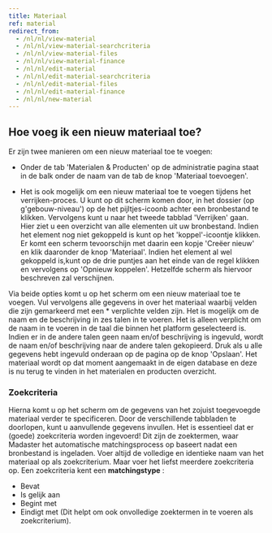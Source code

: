 ```yaml
---
title: Materiaal
ref: material
redirect_from:
  - /nl/nl/view-material
  - /nl/nl/view-material-searchcriteria
  - /nl/nl/view-material-files
  - /nl/nl/view-material-finance
  - /nl/nl/edit-material
  - /nl/nl/edit-material-searchcriteria
  - /nl/nl/edit-material-files
  - /nl/nl/edit-material-finance
  - /nl/nl/new-material
---
```


## Hoe voeg ik een nieuw materiaal toe?
Er zijn twee manieren om een nieuw materiaal toe te voegen:

- Onder de tab 'Materialen & Producten' op de administratie pagina staat in de balk onder de naam van de tab de knop 'Materiaal toevoegen'.

- Het is ook mogelijk om een nieuw materiaal toe te voegen tijdens het verrijken-proces. U kunt op dit scherm komen door, in het dossier (op g'gebouw-niveau') op de het pijltjes-icoonb achter een bronbestand te klikken. Vervolgens kunt u naar het tweede tabblad 'Verrijken' gaan. Hier ziet u een overzicht van alle elementen uit uw bronbestand. Indien het element nog niet gekoppeld is kunt op het 'koppel'-icoontje klikken. Er komt een scherm tevoorschijn met daarin een kopje 'Creëer nieuw' en klik daaronder de knop 'Materiaal'. Indien het element al wel gekoppeld is,kunt op de drie puntjes aan het einde van de regel klikken en vervolgens op 'Opnieuw koppelen'. Hetzelfde scherm als hiervoor beschreven zal verschijnen.

Via beide opties komt u op het scherm om een nieuw materiaal toe te voegen. Vul vervolgens alle gegevens in over het materiaal waarbij velden die zijn gemarkeerd met een * verplichte velden zijn. Het is mogelijk om de naam en de beschrijving in zes talen in te voeren. Het is alleen verplicht om de naam in te voeren in de taal die binnen het platform geselecteerd is. Indien er in de andere talen geen naam en/of beschrijving is ingevuld, wordt de naam en/of beschrijving naar de andere talen gekopieerd. Druk als u alle gegevens hebt ingevuld onderaan op de pagina op de knop 'Opslaan'. Het materiaal wordt op dat moment aangemaakt in de eigen database en deze is nu terug te vinden in het materialen en producten overzicht.


### Zoekcriteria
Hierna komt u op het scherm om de gegevens van het zojuist toegevoegde materiaal verder te specificeren. Door de verschillende tabbladen te doorlopen, kunt u aanvullende gegevens invullen. Het is essentieel dat er (goede) zoekcriteria worden ingevoerd! Dit zijn de zoektermen, waar Madaster het automatische matchingsprocess op baseert nadat een bronbestand is ingeladen. Voer altijd de volledige en identieke naam van het materiaal op als zoekcriterium. Maar voer het liefst meerdere zoekcriteria op. Een zoekcriteria kent een **matchingstype** :
- Bevat
- Is gelijk aan
- Begint met
- Eindigt met
(Dit helpt om ook onvolledige zoektermen in te voeren als zoekcriterium).


